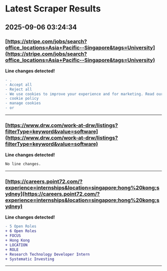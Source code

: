 # Latest Scraper Results

## 2025-09-06 03:24:34

### [https://stripe.com/jobs/search?office_locations=Asia+Pacific--Singapore&tags=University](https://stripe.com/jobs/search?office_locations=Asia+Pacific--Singapore&tags=University)

**Line changes detected!**

```diff
- .
- Accept all
- Reject all
- We use cookies to improve your experience and for marketing. Read our
- cookie policy
- manage cookies
- or
```

---
### [https://www.drw.com/work-at-drw/listings?filterType=keyword&value=software](https://www.drw.com/work-at-drw/listings?filterType=keyword&value=software)

**Line changes detected!**

```diff
No line changes.
```

---
### [https://careers.point72.com/?experience=internships&location=singapore;hong%20kong;sydney](https://careers.point72.com/?experience=internships&location=singapore;hong%20kong;sydney)

**Line changes detected!**

```diff
- 5 Open Roles
+ 6 Open Roles
+ FOCUS
+ Hong Kong
+ LOCATION
+ ROLE
+ Research Technology Developer Intern
+ Systematic Investing
```

---
